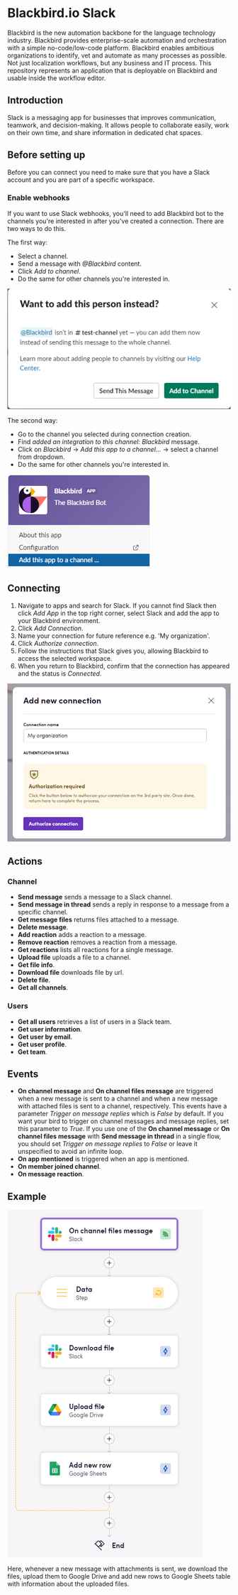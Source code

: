 # Blackbird.io Slack

Blackbird is the new automation backbone for the language technology industry. Blackbird provides enterprise-scale automation and orchestration with a simple no-code/low-code platform. Blackbird enables ambitious organizations to identify, vet and automate as many processes as possible. Not just localization workflows, but any business and IT process. This repository represents an application that is deployable on Blackbird and usable inside the workflow editor.

## Introduction

<!-- begin docs -->

Slack is a messaging app for businesses that improves communication, teamwork, and decision-making. It allows people to collaborate easily, work on their own time, and share information in dedicated chat spaces.

## Before setting up

Before you can connect you need to make sure that you have a Slack account and you are part of a specific workspace.

### Enable webhooks

If you want to use Slack webhooks, you'll need to add Blackbird bot to the channels you're interested in after you've created a connection. There are two ways to do this. 

The first way:

- Select a channel.
- Send a message with _@Blackbird_ content.
- Click _Add to channel_.
- Do the same for other channels you're interested in.

![Adding Blackbird to channel](image/README/add_to_channel.png)

The second way:

- Go to the channel you selected during connection creation.
- Find _added an integration to this channel: Blackbird_ message.
- Click on _Blackbird_ -> _Add this app to a channel..._ -> select a channel from dropdown.
- Do the same for other channels you're interested in.

![Adding Blackbird to channel](image/README/add_to_channel2.png)

## Connecting

1. Navigate to apps and search for Slack. If you cannot find Slack then click _Add App_ in the top right corner, select Slack and add the app to your Blackbird environment.
2. Click _Add Connection_.
3. Name your connection for future reference e.g. 'My organization'. 
4. Click _Authorize connection_. 
5. Follow the instructions that Slack gives you, allowing Blackbird to access the selected workspace. 
6. When you return to Blackbird, confirm that the connection has appeared and the status is _Connected_.

![Connecting](image/README/connecting.png)

## Actions

### Channel

- **Send message** sends a message to a Slack channel.
- **Send message in thread** sends a reply in response to a message from a specific channel.
- **Get message files** returns files attached to a message.
- **Delete message**.
- **Add reaction** adds a reaction to a message.
- **Remove reaction** removes a reaction from a message.
- **Get reactions** lists all reactions for a single message.
- **Upload file** uploads a file to a channel.
- **Get file info**.
- **Download file** downloads file by url.
- **Delete file**.
- **Get all channels**.

### Users

- **Get all users** retrieves a list of users in a Slack team.
- **Get user information**.
- **Get user by email**.
- **Get user profile**.
- **Get team**.

## Events

- **On channel message** and **On channel files message** are triggered when a new message is sent to a channel and when a new message with attached files is sent to a channel, respectively. This events have a parameter _Trigger on message replies_ which is _False_ by default. If you want your bird to trigger on channel messages and message replies, set this parameter to _True_. If you use one of the **On channel message** or **On channel files message** with **Send message in thread** in a single flow, you should set _Trigger on message replies_ to _False_ or leave it unspecified to avoid an infinite loop. 
- **On app mentioned** is triggered when an app is mentioned.
- **On member joined channel**.
- **On message reaction**.

## Example

![Example](image/README/example.png)

Here, whenever a new message with attachments is sent, we download the files, upload them to Google Drive and add new rows to Google Sheets table with information about the uploaded files. 

<!-- end docs -->
